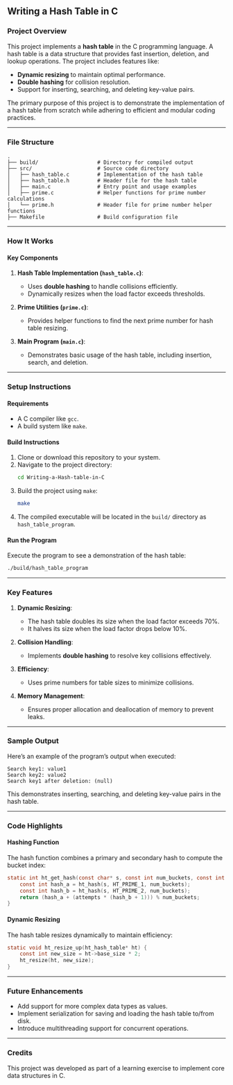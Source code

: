 ## Writing a Hash Table in C

### **Project Overview**
This project implements a **hash table** in the C programming language. A hash table is a data structure that provides fast insertion, deletion, and lookup operations. The project includes features like:
- **Dynamic resizing** to maintain optimal performance.
- **Double hashing** for collision resolution.
- Support for inserting, searching, and deleting key-value pairs.

The primary purpose of this project is to demonstrate the implementation of a hash table from scratch while adhering to efficient and modular coding practices.

---

### **File Structure**
```
.
├── build/                   # Directory for compiled output
├── src/                     # Source code directory
│   ├── hash_table.c         # Implementation of the hash table
│   ├── hash_table.h         # Header file for the hash table
│   ├── main.c               # Entry point and usage examples
│   ├── prime.c              # Helper functions for prime number calculations
│   └── prime.h              # Header file for prime number helper functions
├── Makefile                 # Build configuration file
```

---

### **How It Works**
#### **Key Components**
1. **Hash Table Implementation (`hash_table.c`)**:
   - Uses **double hashing** to handle collisions efficiently.
   - Dynamically resizes when the load factor exceeds thresholds.

2. **Prime Utilities (`prime.c`)**:
   - Provides helper functions to find the next prime number for hash table resizing.

3. **Main Program (`main.c`)**:
   - Demonstrates basic usage of the hash table, including insertion, search, and deletion.

---

### **Setup Instructions**
#### **Requirements**
- A C compiler like `gcc`.
- A build system like `make`.

#### **Build Instructions**
1. Clone or download this repository to your system.
2. Navigate to the project directory:
   ```bash
   cd Writing-a-Hash-table-in-C
   ```
3. Build the project using `make`:
   ```bash
   make
   ```
4. The compiled executable will be located in the `build/` directory as `hash_table_program`.

#### **Run the Program**
Execute the program to see a demonstration of the hash table:
```bash
./build/hash_table_program
```

---

### **Key Features**
1. **Dynamic Resizing**:
   - The hash table doubles its size when the load factor exceeds 70%.
   - It halves its size when the load factor drops below 10%.

2. **Collision Handling**:
   - Implements **double hashing** to resolve key collisions effectively.

3. **Efficiency**:
   - Uses prime numbers for table sizes to minimize collisions.

4. **Memory Management**:
   - Ensures proper allocation and deallocation of memory to prevent leaks.

---

### **Sample Output**
Here’s an example of the program’s output when executed:
```
Search key1: value1
Search key2: value2
Search key1 after deletion: (null)
```

This demonstrates inserting, searching, and deleting key-value pairs in the hash table.

---

### **Code Highlights**
#### **Hashing Function**
The hash function combines a primary and secondary hash to compute the bucket index:
```c
static int ht_get_hash(const char* s, const int num_buckets, const int attempts) {
    const int hash_a = ht_hash(s, HT_PRIME_1, num_buckets);
    const int hash_b = ht_hash(s, HT_PRIME_2, num_buckets);
    return (hash_a + (attempts * (hash_b + 1))) % num_buckets;
}
```

#### **Dynamic Resizing**
The hash table resizes dynamically to maintain efficiency:
```c
static void ht_resize_up(ht_hash_table* ht) {
    const int new_size = ht->base_size * 2;
    ht_resize(ht, new_size);
}
```

---

### **Future Enhancements**
- Add support for more complex data types as values.
- Implement serialization for saving and loading the hash table to/from disk.
- Introduce multithreading support for concurrent operations.

---

### **Credits**
This project was developed as part of a learning exercise to implement core data structures in C. 